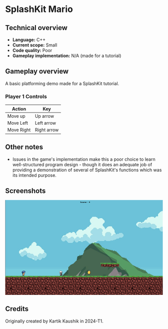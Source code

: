 # SplashKit Mario

## Technical overview

- **Language:** C++
- **Current scope:** Small
- **Code quality:** Poor
- **Gameplay implementation:** N/A (made for a tutorial)

## Gameplay overview

A basic platforming demo made for a SplashKit tutorial.

### Player 1 Controls

| Action       | Key         |
|--------------|-------------|
| Move up      | Up arrow    |
| Move Left    | Left arrow  |
| Move Right   | Right arrow |

## Other notes

- Issues in the game's implementation make this a poor choice to learn well-structured program design - though it does an adequate job of providing a demonstration of several of SplashKit's functions which was its intended purpose.

## Screenshots

![](docs/screenshot-01.png)

## Credits

Originally created by Kartik Kaushik in 2024-T1.
